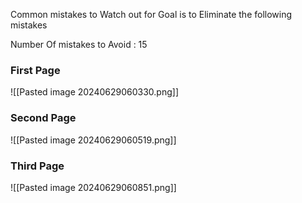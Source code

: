 Common mistakes to Watch out for
Goal is to Eliminate the following mistakes

Number Of mistakes to Avoid : 15 
### First Page

![[Pasted image 20240629060330.png]]



### Second Page

![[Pasted image 20240629060519.png]]


### Third Page 

![[Pasted image 20240629060851.png]]



